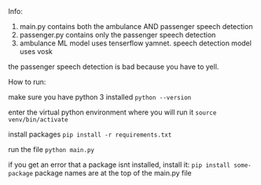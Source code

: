 Info:
1. main.py contains both the ambulance AND passenger speech detection
2. passenger.py contains only the passenger speech detection
3. ambulance ML model uses tenserflow yamnet. speech detection model uses vosk

the passenger speech detection is bad because you have to yell. 

How to run:

make sure you have python 3 installed
```python --version```

enter the virtual python environment where you will run it
```source venv/bin/activate```

install packages
```pip install -r requirements.txt```

run the file
```python main.py```

if you get an error that a package isnt installed, install it:
```pip install some-package```
package names are at the top of the main.py file
